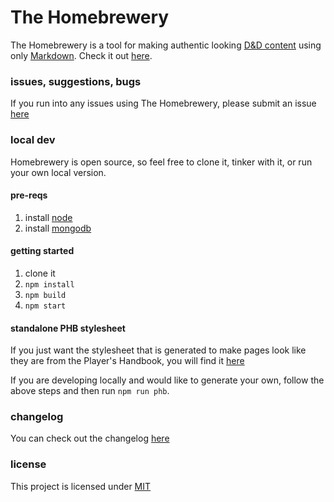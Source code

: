 # The Homebrewery
The Homebrewery is a tool for making authentic looking [D&D content](http://dnd.wizards.com/products/tabletop-games/rpg-products/rpg_playershandbook) using only [Markdown](https://github.com/adam-p/markdown-here/wiki/Markdown-Cheatsheet). Check it out [here](http://homebrewery.naturalcrit.com).


### issues, suggestions, bugs
If you run into any issues using The Homebrewery, please submit an issue [here](/issues)


### local dev
Homebrewery is open source, so feel free to clone it, tinker with it, or run your own local version.

#### pre-reqs
1. install [node](https://nodejs.org/en/)
1. install [mongodb](https://www.mongodb.com/)

#### getting started
1. clone it
1. `npm install`
1. `npm build`
1. `npm start`

#### standalone PHB stylesheet
If you just want the stylesheet that is generated to make pages look like they are from the Player's Handbook, you will find it [here](https://github.com/stolksdorf/homebrewery/blob/master/phb.standalone.css)

If you are developing locally and would like to generate your own, follow the above steps and then run `npm run phb`.

### changelog

You can check out the changelog [here](https://github.com/stolksdorf/homebrewery/blob/master/changelog.md)

### license

This project is licensed under [MIT](./license)
